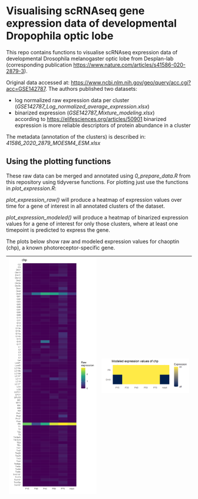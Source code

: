 # Visualising scRNAseq gene expression data of developmental Dropophila optic lobe 

This repo contains functions to visualise scRNAseq expression data of developmental Drosophila melanogaster optic lobe from Desplan-lab (corresponding publication <https://www.nature.com/articles/s41586-020-2879-3>).

Original data accessed at: <https://www.ncbi.nlm.nih.gov/geo/query/acc.cgi?acc=GSE142787>. The authors published two datasets:

-   log normalized raw expression data per cluster (*GSE142787_Log_normalized_average_expression.xlsx*)
-   binarized expression (*GSE142787_Mixture_modeling.xlsx*)\
    according to <https://elifesciences.org/articles/50901> binarized expression is more reliable descriptors of protein abundance in a cluster

The metadata (annotation of the clusters) is described in: *41586_2020_2879_MOESM4_ESM.xlsx*

## Using the plotting functions

These raw data can be merged and annotated using *0_prepare_data.R* from this repository using tidyverse functions. For plotting just use the functions in *plot_expression.R*:

*plot_expression_raw()* will produce a heatmap of expression values over time for a gene of interest in all annotated clusters of the dataset.

*plot_expression_modeled()* will produce a heatmap of binarized expression values for a gene of interest for only those clusters, where at least one timepoint is predicted to express the gene.

The plots below show raw and modeled expression values for chaoptin (chp), a known photoreceptor-specific gene.

|<img src="chp_Expression.png" width="400"> | <img src="chp_modeled.png" width="400"> |
|---------------------------------------------------------|------------------------------------------------------------------|
